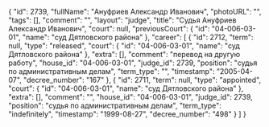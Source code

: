 {
    "id": 2739,
    "fullName": "Ануфриев Александр Иванович",
    "photoURL": "",
    "tags": [],
    "comment": "",
    "layout": "judge",
    "title": "Судья Ануфриев Александр Иванович",
    "court": null,
    "previousCourt": {
        "id": "04-006-03-01",
        "name": "суд Дятловского района"
    },
    "career": [
        {
            "id": 2712,
            "term": null,
            "type": "released",
            "court": {
                "id": "04-006-03-01",
                "name": "суд Дятловского района"
            },
            "extra": [],
            "comment": "перевод на другую работу",
            "house_id": "04-006-03-01",
            "judge_id": 2739,
            "position": "судья по административным делам",
            "term_type": "",
            "timestamp": "2005-04-07",
            "decree_number": "167"
        },
        {
            "id": 2711,
            "term": null,
            "type": "appointed",
            "court": {
                "id": "04-006-03-01",
                "name": "суд Дятловского района"
            },
            "extra": [],
            "comment": "",
            "house_id": "04-006-03-01",
            "judge_id": 2739,
            "position": "судья по административным делам",
            "term_type": "indefinitely",
            "timestamp": "1999-08-27",
            "decree_number": "498"
        }
    ]
}